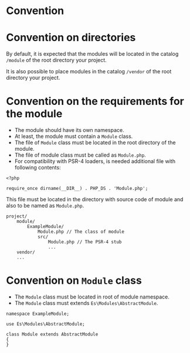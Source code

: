 Convention
==========

# Convention on directories

By default, it is expected that the modules will be located in the catalog 
`/module` of the root directory your project.

It is also possible to place modules in the catalog `/vendor` of the root
directory your project.

# Convention on the requirements for the module

- The module should have its own namespace.
- At least, the module must contain a `Module` class.
- The file of `Module` class must be located in the root directory of the module.
- The file of module class must be called as `Module.php`.
- For compatibility with PSR-4 loaders, is needed additional file with following
  contents:
```
<?php

require_once dirname(__DIR__) . PHP_DS . 'Module.php';
```
This file must be located in the directory with source code of module and also 
to be named as `Module.php`.
```
project/
    module/
        ExampleModule/
            Module.php // The class of module
            src/
                Module.php // The PSR-4 stub
                ...
    vendor/
    ...
```
# Convention on `Module` class

- The `Module` class must be located in root of module namespace.
- The `Module` class must extends `Es\Modules\AbstractModule`.
```
namespace ExampleModule;

use Es\Modules\AbstractModule;

class Module extends AbstractModule
{
}
```

